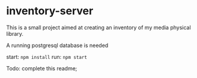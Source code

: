 # inventory-server

This is a small project aimed at creating an inventory of my media physical library.

A running postgresql database is needed

start: `npm install`
run: `npm start`

Todo: complete this readme;
